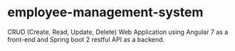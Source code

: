 # employee-management-system
 CRUD (Create, Read, Update, Delete) Web Application using Angular 7 as a front-end and Spring boot 2 restful API as a backend.
